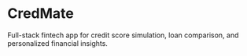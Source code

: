 # CredMate
Full-stack fintech app for credit score simulation, loan comparison, and personalized financial insights.
